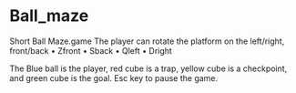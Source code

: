 # Ball_maze
 
Short Ball Maze.game
 The player can rotate the platform on the left/right, front/back
 • Zfront
 • Sback
 • Qleft
 • Dright

The Blue ball is the player, red cube is a trap, yellow cube is a checkpoint, and green cube is the goal.
Esc key to pause the game.
